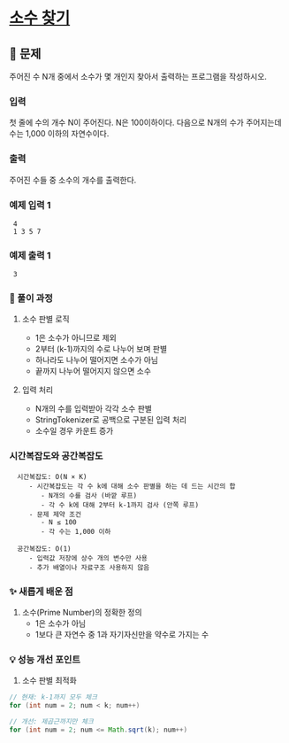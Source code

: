 # [소수 찾기](https://www.acmicpc.net/problem/1978)

## 📌 문제
주어진 수 N개 중에서 소수가 몇 개인지 찾아서 출력하는 프로그램을 작성하시오.

### 입력
첫 줄에 수의 개수 N이 주어진다. N은 100이하이다. 다음으로 N개의 수가 주어지는데 수는 1,000 이하의 자연수이다.

### 출력
주어진 수들 중 소수의 개수를 출력한다.

### 예제 입력 1

     4
     1 3 5 7

### 예제 출력 1

     3


### 🧰 풀이 과정

1. 소수 판별 로직
   - 1은 소수가 아니므로 제외
   - 2부터 (k-1)까지의 수로 나누어 보며 판별
   - 하나라도 나누어 떨어지면 소수가 아님
   - 끝까지 나누어 떨어지지 않으면 소수


2. 입력 처리
   - N개의 수를 입력받아 각각 소수 판별
   - StringTokenizer로 공백으로 구분된 입력 처리
   - 소수일 경우 카운트 증가


### 시간복잡도와 공간복잡도

      
      시간복잡도: O(N × K)
         - 시간복잡도는 각 수 k에 대해 소수 판별을 하는 데 드는 시간의 합
            - N개의 수를 검사 (바깥 루프)
            - 각 수 k에 대해 2부터 k-1까지 검사 (안쪽 루프)
         - 문제 제약 조건
            - N ≤ 100
            - 각 수는 1,000 이하
      
      공간복잡도: O(1)
         - 입력값 저장에 상수 개의 변수만 사용
         - 추가 배열이나 자료구조 사용하지 않음


### ✨ 새롭게 배운 점
1. 소수(Prime Number)의 정확한 정의
   - 1은 소수가 아님
   - 1보다 큰 자연수 중 1과 자기자신만을 약수로 가지는 수



### 💡 성능 개선 포인트
1. 소수 판별 최적화
```java
// 현재: k-1까지 모두 체크
for (int num = 2; num < k; num++)

// 개선: 제곱근까지만 체크
for (int num = 2; num <= Math.sqrt(k); num++)
```
